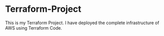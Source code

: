 # Terraform-Project
This is my Terraform Project. I have deployed the complete infrastructure of AWS using Terraform Code.

